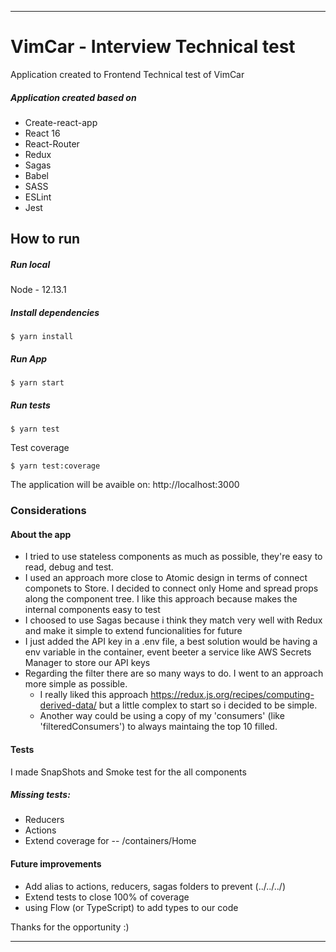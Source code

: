 










----------------
# VimCar - Interview Technical test

Application created to Frontend Technical test of VimCar

##### Application created based on

- Create-react-app
- React 16
- React-Router
- Redux
- Sagas
- Babel
- SASS
- ESLint
- Jest

## How to run
##### Run local
Node - 12.13.1

##### Install dependencies
```
$ yarn install
```
##### Run App
```
$ yarn start
```
##### Run tests
```
$ yarn test
```
Test coverage
```
$ yarn test:coverage
```
The application will be avaible on: http://localhost:3000

### Considerations
#### About the app
- I tried to use stateless components as much as possible, they're easy to read, debug and test.
- I used an approach more close to Atomic design in terms of connect componets to Store. I decided to connect only Home and spread props along the component tree. I like this approach because makes the internal components easy to test
- I choosed to use Sagas because i think they match very well with Redux and make it simple to extend funcionalities for future
- I just added the API key in a .env file, a best solution would be having a env variable in the container, event beeter a service like AWS Secrets Manager to store our API keys
- Regarding the filter there are so many ways to do. I went to an approach more simple as possible.
    - I really liked this approach https://redux.js.org/recipes/computing-derived-data/ but a little complex to start so i decided to be simple.
    - Another way could be using a copy of my 'consumers' (like 'filteredConsumers') to always maintaing the top 10 filled.

#### Tests
I made SnapShots and Smoke test for the all components
##### Missing tests:
- Reducers
- Actions
- Extend coverage for
-- /containers/Home

#### Future improvements
- Add alias to actions, reducers, sagas folders to prevent (../../../)
- Extend tests to close 100% of coverage
- using Flow (or TypeScript) to add types to our code


Thanks for the opportunity :)

----------------------------------



